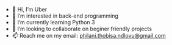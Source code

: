 - 👋 Hi, I’m Uber
- 👀 I’m interested in back-end programming
- 🌱 I’m currently learning Python 3
- 💞️ I’m looking to collaborate on beginer friendly projects
- 📫 Reach me on my email: philani.thobisa.ndlovu@gmail.com

<!---
PhilaniRSA/PhilaniRSA is a ✨ special ✨ repository because its `README.md` (this file) appears on your GitHub profile.
You can click the Preview link to take a look at your changes.
--->
